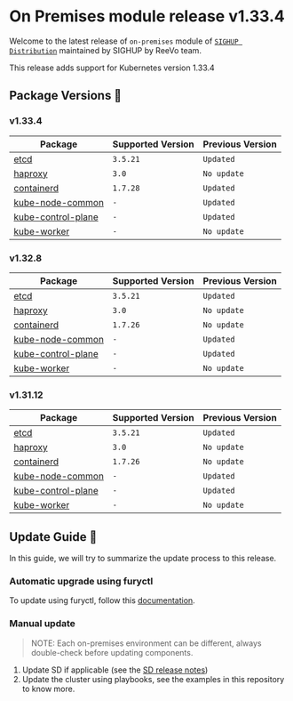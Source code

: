 # On Premises module release v1.33.4

Welcome to the latest release of `on-premises` module of [`SIGHUP Distribution`](https://github.com/sighupio/distribution) maintained by SIGHUP by ReeVo team.

This release adds support for Kubernetes version 1.33.4

## Package Versions 🚢

### v1.33.4

| Package                                        | Supported Version | Previous Version |
| ---------------------------------------------- | ----------------- | ---------------- |
| [etcd](roles/etcd)                             | `3.5.21`          | `Updated`        |
| [haproxy](roles/haproxy)                       | `3.0`             | `No update`      |
| [containerd](roles/containerd)                 | `1.7.28`          | `Updated`        |
| [kube-node-common](roles/kube-node-common)     | `-`               | `Updated`        |
| [kube-control-plane](roles/kube-control-plane) | `-`               | `Updated`        |
| [kube-worker](roles/kube-worker)               | `-`               | `No update`      |

### v1.32.8

| Package                                        | Supported Version | Previous Version |
| ---------------------------------------------- | ----------------- | ---------------- |
| [etcd](roles/etcd)                             | `3.5.21`          | `Updated`        |
| [haproxy](roles/haproxy)                       | `3.0`             | `No update`      |
| [containerd](roles/containerd)                 | `1.7.26`          | `No update`      |
| [kube-node-common](roles/kube-node-common)     | `-`               | `Updated`        |
| [kube-control-plane](roles/kube-control-plane) | `-`               | `Updated`        |
| [kube-worker](roles/kube-worker)               | `-`               | `No update`      |


### v1.31.12

| Package                                        | Supported Version | Previous Version |
| ---------------------------------------------- | ----------------- | ---------------- |
| [etcd](roles/etcd)                             | `3.5.21`          | `Updated`        |
| [haproxy](roles/haproxy)                       | `3.0`             | `No update`      |
| [containerd](roles/containerd)                 | `1.7.26`          | `No update`      |
| [kube-node-common](roles/kube-node-common)     | `-`               | `Updated`        |
| [kube-control-plane](roles/kube-control-plane) | `-`               | `Updated`        |
| [kube-worker](roles/kube-worker)               | `-`               | `No update`      |


## Update Guide 🦮

In this guide, we will try to summarize the update process to this release.

### Automatic upgrade using furyctl

To update using furyctl, follow this [documentation](https://docs.sighup.com/docs/installation/upgrades).

### Manual update
  
> NOTE: Each on-premises environment can be different, always double-check before updating components.

1. Update SD if applicable (see the [SD release notes](https://github.com/sighupio/distribution/tree/master/docs/releases))
2. Update the cluster using playbooks, see the examples in this repository to know more.
